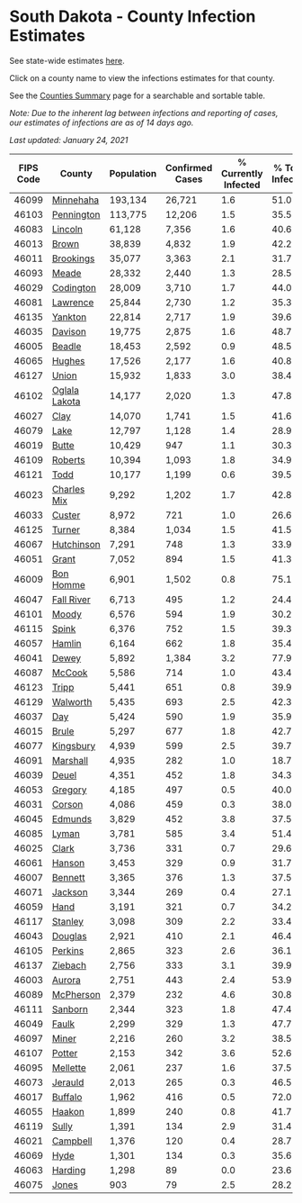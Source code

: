 # South Dakota - County Infection Estimates

See state-wide estimates [here](/infections/us-sd).

Click on a county name to view the infections estimates for that county.

See the [Counties Summary](/infections/summary-counties) page for a searchable and sortable table.

*Note: Due to the inherent lag between infections and reporting of cases, our estimates of infections are as of 14 days ago.*

*Last updated: January 24, 2021*

|   FIPS Code |                         County |   Population |   Confirmed Cases |   % Currently Infected |   % Total Infected |
|-------------|--------------------------------|--------------|-------------------|------------------------|--------------------|
|       46099 |         [Minnehaha](minnehaha) |      193,134 |            26,721 |                    1.6 |               51.0 |
|       46103 |       [Pennington](pennington) |      113,775 |            12,206 |                    1.5 |               35.5 |
|       46083 |             [Lincoln](lincoln) |       61,128 |             7,356 |                    1.6 |               40.6 |
|       46013 |                 [Brown](brown) |       38,839 |             4,832 |                    1.9 |               42.2 |
|       46011 |         [Brookings](brookings) |       35,077 |             3,363 |                    2.1 |               31.7 |
|       46093 |                 [Meade](meade) |       28,332 |             2,440 |                    1.3 |               28.5 |
|       46029 |         [Codington](codington) |       28,009 |             3,710 |                    1.7 |               44.0 |
|       46081 |           [Lawrence](lawrence) |       25,844 |             2,730 |                    1.2 |               35.3 |
|       46135 |             [Yankton](yankton) |       22,814 |             2,717 |                    1.9 |               39.6 |
|       46035 |             [Davison](davison) |       19,775 |             2,875 |                    1.6 |               48.7 |
|       46005 |               [Beadle](beadle) |       18,453 |             2,592 |                    0.9 |               48.5 |
|       46065 |               [Hughes](hughes) |       17,526 |             2,177 |                    1.6 |               40.8 |
|       46127 |                 [Union](union) |       15,932 |             1,833 |                    3.0 |               38.4 |
|       46102 | [Oglala Lakota](oglala-lakota) |       14,177 |             2,020 |                    1.3 |               47.8 |
|       46027 |                   [Clay](clay) |       14,070 |             1,741 |                    1.5 |               41.6 |
|       46079 |                   [Lake](lake) |       12,797 |             1,128 |                    1.4 |               28.9 |
|       46019 |                 [Butte](butte) |       10,429 |               947 |                    1.1 |               30.3 |
|       46109 |             [Roberts](roberts) |       10,394 |             1,093 |                    1.8 |               34.9 |
|       46121 |                   [Todd](todd) |       10,177 |             1,199 |                    0.6 |               39.5 |
|       46023 |     [Charles Mix](charles-mix) |        9,292 |             1,202 |                    1.7 |               42.8 |
|       46033 |               [Custer](custer) |        8,972 |               721 |                    1.0 |               26.6 |
|       46125 |               [Turner](turner) |        8,384 |             1,034 |                    1.5 |               41.5 |
|       46067 |       [Hutchinson](hutchinson) |        7,291 |               748 |                    1.3 |               33.9 |
|       46051 |                 [Grant](grant) |        7,052 |               894 |                    1.5 |               41.3 |
|       46009 |         [Bon Homme](bon-homme) |        6,901 |             1,502 |                    0.8 |               75.1 |
|       46047 |       [Fall River](fall-river) |        6,713 |               495 |                    1.2 |               24.4 |
|       46101 |                 [Moody](moody) |        6,576 |               594 |                    1.9 |               30.2 |
|       46115 |                 [Spink](spink) |        6,376 |               752 |                    1.5 |               39.3 |
|       46057 |               [Hamlin](hamlin) |        6,164 |               662 |                    1.8 |               35.4 |
|       46041 |                 [Dewey](dewey) |        5,892 |             1,384 |                    3.2 |               77.9 |
|       46087 |               [McCook](mccook) |        5,586 |               714 |                    1.0 |               43.4 |
|       46123 |                 [Tripp](tripp) |        5,441 |               651 |                    0.8 |               39.9 |
|       46129 |           [Walworth](walworth) |        5,435 |               693 |                    2.5 |               42.3 |
|       46037 |                     [Day](day) |        5,424 |               590 |                    1.9 |               35.9 |
|       46015 |                 [Brule](brule) |        5,297 |               677 |                    1.8 |               42.7 |
|       46077 |         [Kingsbury](kingsbury) |        4,939 |               599 |                    2.5 |               39.7 |
|       46091 |           [Marshall](marshall) |        4,935 |               282 |                    1.0 |               18.7 |
|       46039 |                 [Deuel](deuel) |        4,351 |               452 |                    1.8 |               34.3 |
|       46053 |             [Gregory](gregory) |        4,185 |               497 |                    0.5 |               40.0 |
|       46031 |               [Corson](corson) |        4,086 |               459 |                    0.3 |               38.0 |
|       46045 |             [Edmunds](edmunds) |        3,829 |               452 |                    3.8 |               37.5 |
|       46085 |                 [Lyman](lyman) |        3,781 |               585 |                    3.4 |               51.4 |
|       46025 |                 [Clark](clark) |        3,736 |               331 |                    0.7 |               29.6 |
|       46061 |               [Hanson](hanson) |        3,453 |               329 |                    0.9 |               31.7 |
|       46007 |             [Bennett](bennett) |        3,365 |               376 |                    1.3 |               37.5 |
|       46071 |             [Jackson](jackson) |        3,344 |               269 |                    0.4 |               27.1 |
|       46059 |                   [Hand](hand) |        3,191 |               321 |                    0.7 |               34.2 |
|       46117 |             [Stanley](stanley) |        3,098 |               309 |                    2.2 |               33.4 |
|       46043 |             [Douglas](douglas) |        2,921 |               410 |                    2.1 |               46.4 |
|       46105 |             [Perkins](perkins) |        2,865 |               323 |                    2.6 |               36.1 |
|       46137 |             [Ziebach](ziebach) |        2,756 |               333 |                    3.1 |               39.9 |
|       46003 |               [Aurora](aurora) |        2,751 |               443 |                    2.4 |               53.9 |
|       46089 |         [McPherson](mcpherson) |        2,379 |               232 |                    4.6 |               30.8 |
|       46111 |             [Sanborn](sanborn) |        2,344 |               323 |                    1.8 |               47.4 |
|       46049 |                 [Faulk](faulk) |        2,299 |               329 |                    1.3 |               47.7 |
|       46097 |                 [Miner](miner) |        2,216 |               260 |                    3.2 |               38.5 |
|       46107 |               [Potter](potter) |        2,153 |               342 |                    3.6 |               52.6 |
|       46095 |           [Mellette](mellette) |        2,061 |               237 |                    1.6 |               37.5 |
|       46073 |             [Jerauld](jerauld) |        2,013 |               265 |                    0.3 |               46.5 |
|       46017 |             [Buffalo](buffalo) |        1,962 |               416 |                    0.5 |               72.0 |
|       46055 |               [Haakon](haakon) |        1,899 |               240 |                    0.8 |               41.7 |
|       46119 |                 [Sully](sully) |        1,391 |               134 |                    2.9 |               31.4 |
|       46021 |           [Campbell](campbell) |        1,376 |               120 |                    0.4 |               28.7 |
|       46069 |                   [Hyde](hyde) |        1,301 |               134 |                    0.3 |               35.6 |
|       46063 |             [Harding](harding) |        1,298 |                89 |                    0.0 |               23.6 |
|       46075 |                 [Jones](jones) |          903 |                79 |                    2.5 |               28.2 |